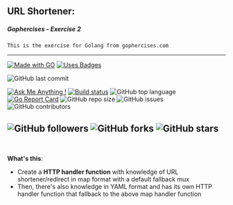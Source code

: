 ## URL Shortener:
##### Gophercises - Exercise 2

`This is the exercise for Golang from gophercises.com`

---
[![Made with GO](https://forthebadge.com/images/badges/made-with-go.svg)](https://golang.org/)
[![Uses Badges](https://forthebadge.com/images/badges/uses-badges.svg)](https://github.com/ttimt/urlshort-gophercises)

![GitHub last commit](https://img.shields.io/github/last-commit/ttimt/urlshort-gophercises?style=for-the-badge)

[![Ask Me Anything !](https://img.shields.io/badge/Ask%20me-anything-1abc9c.svg)](https://linkedin.com/in/timothy0707/)
[![Build status](https://ci.appveyor.com/api/projects/status/fefnhyv7pcwavkhh/branch/master?svg=true)](https://ci.appveyor.com/project/ttimt/urlshort-gophercises/branch/master)
![GitHub top language](https://img.shields.io/github/languages/top/ttimt/urlshort-gophercises)
[![Go Report Card](https://goreportcard.com/badge/github.com/ttimt/UrlShort-Gophercises)](https://goreportcard.com/report/github.com/ttimt/urlshort-gophercises)
![GitHub repo size](https://img.shields.io/github/repo-size/ttimt/urlshort-gophercises)
![GitHub issues](https://img.shields.io/github/issues/ttimt/urlshort-gophercises)
![GitHub contributors](https://img.shields.io/github/contributors/ttimt/urlshort-gophercises)

![GitHub followers](https://img.shields.io/github/followers/ttimt?label=Follow&style=social)
![GitHub forks](https://img.shields.io/github/forks/ttimt/QuizGame?style=social)
![GitHub stars](https://img.shields.io/github/stars/ttimt/QuizGame?style=social)
---
<br>

**What's this**:
- Create a **HTTP handler function** with knowledge of URL shortener/redirect in map format with a default fallback mux
- Then, there's also knowledge in YAML format and has its own HTTP handler function that fallback to the above map handler function
